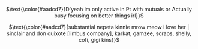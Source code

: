 <div align="center">

$\text{\color{#aadcd7}{D'yeah im only active in Pt with mutuals or Actually busy focusing on better things irl}}$

$\text{\color{#aadcd7}{substantial nepeta kinnie mrow meow i love her | sinclair and don quixote [limbus company], karkat, gamzee, scraps, shelly, cofi, gigi kins}}$

</p>
